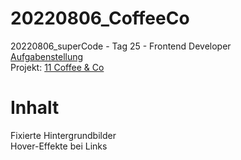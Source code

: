 # 20220806_CoffeeCo
20220806_superCode - Tag 25 - Frontend Developer<br>
<a href="https://docs.google.com/presentation/d/1cfs0U2e7LnBq3vKCPiVcI6CUP6g23Sr9MVGKLhRkpe8/edit?usp=sharing">Aufgabenstellung</a><br>
Projekt: <a href="https://weimingtay.github.io/20220806_CoffeeCo/">11 Coffee & Co</a>

# Inhalt
Fixierte Hintergrundbilder <br>
Hover-Effekte bei Links
